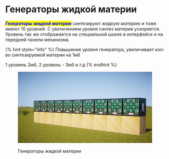 # Генераторы жидкой материи

_<mark style="color:blue;">**Генераторы жидкой материи**</mark>_ синтезируют _жидкую материю_ и тоже имеют 10 уровней. С увеличением уровня синтез материи ускоряется. Уровень так же отображается на специальной шкале в интерфейсе и на передней панели механизма.

{% hint style="info" %}
Повышение уровня генератора, увеличивает кол-во синтезируемой материи на 1мб

1 уровень 2мб, 2 уровень - 3мб и.т.д
{% endhint %}

<figure><img src="../../../.gitbook/assets/genmatshid.png" alt=""><figcaption><p>Генераторы жидкой материи</p></figcaption></figure>
